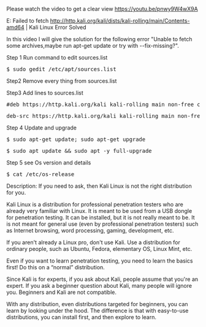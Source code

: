 Please watch the video to get a clear view
https://youtu.be/pnwy9W4wX9A

E: Failed to fetch http://http.kali.org/kali/dists/kali-rolling/main/Contents-amd64 | Kali Linux Error Solved

In this video I will give the solution for the following error "Unable to fetch some archives,maybe run apt-get update or try with --fix-missing?".
 
 
Step 1
Run command to edit sources.list
<pre>$ sudo gedit /etc/apt/sources.list</pre>

Step2
Remove every thing from sources.list

Step3
Add lines to sources.list
<pre>#deb https://http.kali.org/kali kali-rolling main non-free contrib</pre>
<pre>deb-src https://http.kali.org/kali kali-rolling main non-free contrib</pre>

Step 4
Update and upgrade
<pre>$ sudo apt-get update; sudo apt-get upgrade</pre>
<pre>$ sudo apt update && sudo apt -y full-upgrade</pre>

Step 5 see Os version and details
<pre>$ cat /etc/os-release</pre>

Description:
If you need to ask, then Kali Linux is not the right distribution for you.

Kali Linux is a distribution for professional penetration testers who are already very familiar with Linux. It is meant to be used from a USB dongle for penetration testing. It can be installed, but it is not really meant to be. It is not meant for general use (even by professional penetration testers) such as Internet browsing, word processing, gaming, development, etc.

If you aren't already a Linux pro, don't use Kali. Use a distribution for ordinary people, such as Ubuntu, Fedora, elementary OS, Linux Mint, etc.

Even if you want to learn penetration testing, you need to learn the basics first! Do this on a “normal” distribution.

Since Kali is for experts, if you ask about Kali, people assume that you're an expert. If you ask a beginner question about Kali, many people will ignore you. Beginners and Kali are not compatible.


With any distribution, even distributions targeted for beginners, you can learn by looking under the hood. The difference is that with easy-to-use distributions, you can install first, and then explore to learn.
